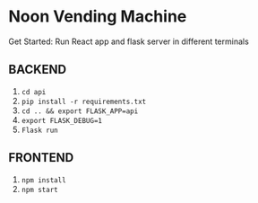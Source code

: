 # Noon Vending Machine
Get Started: Run React app and flask server in different terminals

## BACKEND
1. `cd api`
2. `pip install -r requirements.txt`
3. `cd .. && export FLASK_APP=api`
4. `export FLASK_DEBUG=1`
5. `Flask run`

## FRONTEND
1. `npm install`
2. `npm start`
